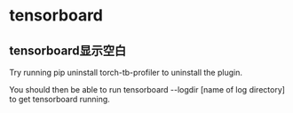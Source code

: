 # tensorboard

## tensorboard显示空白

Try running pip uninstall torch-tb-profiler to uninstall the plugin.

You should then be able to run tensorboard --logdir [name of log directory] to get tensorboard running.

